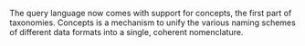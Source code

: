 The query language now comes with support for concepts, the first part of
taxonomies. Concepts is a mechanism to unify the various naming schemes of
different data formats into a single, coherent nomenclature.
